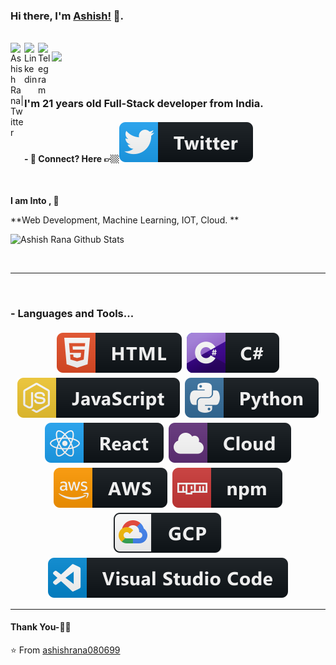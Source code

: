 ### Hi there, I'm [Ashish!](https://ashishrana.tech) 👋.


<br/>
<a href="https://twitter.com/ashishrana08">
  <img align="left" alt="Ashish Rana| Twitter" width="22px" src="https://cdn.jsdelivr.net/npm/simple-icons@v3/icons/twitter.svg" />
</a>
<a href="https://www.linkedin.com/in/ashishrana08/">
  <img align="left" alt="Linkedin" width="22px" src="https://cdn.jsdelivr.net/npm/simple-icons@v3/icons/linkedin.svg" />
</a>
<a href="https://t.me/ranaashish">
  <img align="left" alt="Telegram" width="22px" src="https://cdn.jsdelivr.net/npm/simple-icons@v3/icons/telegram.svg" />
</a>


![](https://visitor-badge.glitch.me/badge?page_id=ashishrana080699.ashishrana080699)

<br />

### I'm 21 years old Full-Stack developer from India.


#### - 💬 Connect? Here 👉🏼[<img src="https://github.com/ashishrana080699/ashishrana080699/blob/master/twitter.svg" >](https://twitter.com/ashishrana08/)


<br />


**I am Into , 🙏**

**Web Development, Machine Learning, IOT, Cloud. **
<br />


![Ashish Rana Github Stats](https://github-readme-stats.vercel.app/api?username=ashishrana080699&show_icons=true&title_color=fff&icon_color=79ff97&text_color=9f9f9f&bg_color=151515)

<br />

*************

<br />

### - Languages and Tools...

<p align="center">
 <img src="https://github.com/ashishrana080699/ashishrana080699/blob/master/html.svg" alt="Twitter" style="vertical-align:top; margin:4px"><img src="https://github.com/ashishrana080699/ashishrana080699/blob/master/csharp.svg"alt="Twitter" style="vertical-align:top; margin:4px"><img src="https://github.com/ashishrana080699/ashishrana080699/blob/master/js.svg" alt="Twitter" style="vertical-align:top; margin:4px"><img src="https://github.com/ashishrana080699/ashishrana080699/blob/master/python.svg" alt="Twitter" style="vertical-align:top; margin:4px"><img src="https://github.com/ashishrana080699/ashishrana080699/blob/master/react.svg" alt="Twitter" style="vertical-align:top; margin:4px"><img src="https://github.com/ashishrana080699/ashishrana080699/blob/master/cloud.svg" alt="Twitter" style="vertical-align:top; margin:4px"><img src="https://github.com/ashishrana080699/ashishrana080699/blob/master/aws.svg" alt="Twitter" style="vertical-align:top; margin:4px"><img src="https://github.com/ashishrana080699/ashishrana080699/blob/master/npm.svg" alt="Twitter" style="vertical-align:top; margin:4px"><img src="https://github.com/ashishrana080699/ashishrana080699/blob/master/gcp.svg" alt="Twitter" style="vertical-align:top; margin:4px"><img src="https://github.com/ashishrana080699/ashishrana080699/blob/master/visualstudio_code.svg" alt="Twitter" style="vertical-align:top; margin:4px">



***********************************

#### Thank You-🙏🏼



⭐️ From [ashishrana080699](https://github.com/ashishrana080699)
